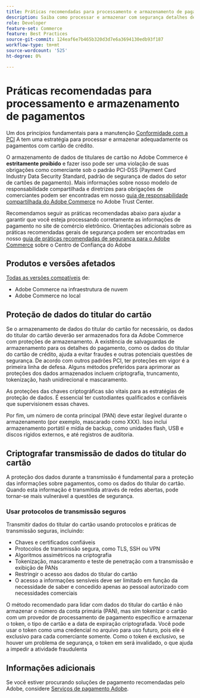 ```yaml
---
title: Práticas recomendadas para processamento e armazenamento de pagamentos
description: Saiba como processar e armazenar com segurança detalhes de pagamento
role: Developer
feature-set: Commerce
feature: Best Practices
source-git-commit: 124eaf6e7b465b320d3d7e6a3694130edb93f187
workflow-type: tm+mt
source-wordcount: '525'
ht-degree: 0%

---
```



# Práticas recomendadas para processamento e armazenamento de pagamentos

Um dos princípios fundamentais para a manutenção [Conformidade com a PCI](https://nam04.safelinks.protection.outlook.com/GetUrlReputation) A tem uma estratégia para processar e armazenar adequadamente os pagamentos com cartão de crédito.

O armazenamento de dados de titulares de cartão no Adobe Commerce é **estritamente proibido** e fazer isso pode ser uma violação de suas obrigações como comerciante sob o padrão PCI-DSS (Payment Card Industry Data Security Standard, padrão de segurança de dados do setor de cartões de pagamento). Mais informações sobre nosso modelo de responsabilidade compartilhada e diretrizes para obrigações de comerciantes podem ser encontradas em nosso [guia de responsabilidade compartilhada do Adobe Commerce](https://www.adobe.com/content/dam/cc/en/trust-center/ungated/whitepapers/experience-cloud/adobe-commerce-shared-responsibility-guide.pdf) no Adobe Trust Center.

Recomendamos seguir as práticas recomendadas abaixo para ajudar a garantir que você esteja processando corretamente as informações de pagamento no site de comércio eletrônico. Orientações adicionais sobre as práticas recomendadas gerais de segurança podem ser encontradas em nosso [guia de práticas recomendadas de segurança para o Adobe Commerce](https://www.adobe.com/content/dam/cc/en/trust-center/ungated/whitepapers/experience-cloud/adobe-commerce-best-practices-guide.pdf) sobre o Centro de Confiança do Adobe

## Produtos e versões afetados

[Todas as versões compatíveis](../../../release/versions.md) de:

* Adobe Commerce na infraestrutura de nuvem
* Adobe Commerce no local

## Proteção de dados do titular do cartão

Se o armazenamento de dados do titular do cartão for necessário, os dados do titular do cartão deverão ser armazenados fora da Adobe Commerce com proteções de armazenamento. A existência de salvaguardas de armazenamento para os detalhes do pagamento, como os dados do titular do cartão de crédito, ajuda a evitar fraudes e outras potenciais questões de segurança. De acordo com outros padrões PCI, ter proteções em vigor é a primeira linha de defesa. Alguns métodos preferidos para aprimorar as proteções dos dados armazenados incluem criptografia, truncamento, tokenização, hash unidirecional e mascaramento.

As proteções das chaves criptográficas são vitais para as estratégias de proteção de dados. É essencial ter custodiantes qualificados e confiáveis que supervisionem essas chaves.

Por fim, um número de conta principal (PAN) deve estar ilegível durante o armazenamento (por exemplo, mascarado como XXX). Isso inclui armazenamento portátil e mídia de backup, como unidades flash, USB e discos rígidos externos, e até registros de auditoria.

## Criptografar transmissão de dados do titular do cartão

A proteção dos dados durante a transmissão é fundamental para a proteção das informações sobre pagamentos, como os dados do titular do cartão. Quando esta informação é transmitida através de redes abertas, pode tornar-se mais vulnerável a questões de segurança.

### Usar protocolos de transmissão seguros

Transmitir dados do titular do cartão usando protocolos e práticas de transmissão seguras, incluindo:

* Chaves e certificados confiáveis
* Protocolos de transmissão segura, como TLS, SSH ou VPN
* Algoritmos assimétricos na criptografia
* Tokenização, mascaramento e teste de penetração com a transmissão e exibição de PANs
* Restringir o acesso aos dados do titular do cartão
* O acesso a informações sensíveis deve ser limitado em função da necessidade de saber e concedido apenas ao pessoal autorizado com necessidades comerciais

O método recomendado para lidar com dados do titular do cartão é não armazenar o número da conta primária (PAN), mas sim tokenizar o cartão com um provedor de processamento de pagamento específico e armazenar o token, o tipo de cartão e a data de expiração criptografada. Você pode usar o token como uma credencial no arquivo para uso futuro, pois ele é exclusivo para cada comerciante somente. Como o token é exclusivo, se houver um problema de segurança, o token em será invalidado, o que ajuda a impedir a atividade fraudulenta

## Informações adicionais

Se você estiver procurando soluções de pagamento recomendadas pelo Adobe, considere [Serviços de pagamento Adobe](https://experienceleague.adobe.com/docs/commerce-merchant-services/payment-services/overview.html).
